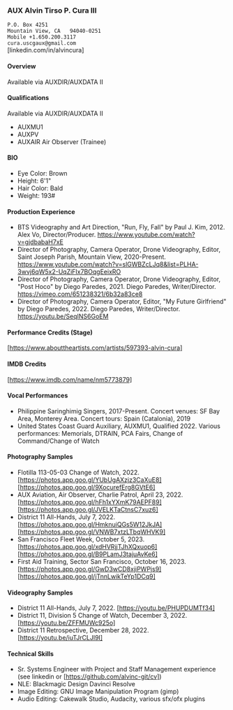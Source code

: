 ### AUX Alvin Tirso P. Cura III
`P.O. Box 4251`<BR>
`Mountain View, CA   94040-0251`<BR>
`Mobile +1.650.200.3117`<BR>
`cura.uscgaux@gmail.com`<BR>
[linkedin.com/in/alvincura]

#### Overview
Available via AUXDIR/AUXDATA II

#### Qualifications
Available via AUXDIR/AUXDATA II
+ AUXMU1
+ AUXPV
+ AUXAIR Air Observer (Trainee)

#### BIO
+ Eye Color: Brown
+ Height: 6'1"
+ Hair Color: Bald
+ Weight: 193#

#### Production Experience
+ BTS Videography and Art Direction, "Run, Fly, Fall" by Paul J. Kim, 2012.  Alex Vo, Director/Producer.  https://www.youtube.com/watch?v=gjdbabaH7xE
+ Director of Photography, Camera Operator, Drone Videography, Editor, Saint Joseph Parish, Mountain View, 2020-Present.  https://www.youtube.com/watch?v=slGWBZcLJq8&list=PLHA-3wvj6qW5x2-UqZiFIx7BOqgEeixRO
+ Director of Photography, Camera Operator, Drone Videography, Editor, "Post Hoco" by Diego Paredes, 2021.  Diego Paredes, Writer/Director.  https://vimeo.com/651238321/6b32a83ce8
+ Director of Photography, Camera Operator, Editor, "My Future Girlfriend" by Diego Paredes, 2022.  Diego Paredes, Writer/Director.  https://youtu.be/SeqINS6GoEM

#### Performance Credits (Stage)
[https://www.abouttheartists.com/artists/597393-alvin-cura]

#### IMDB Credits
[https://www.imdb.com/name/nm5773879]

#### Vocal Performances
+ Philippine Saringhimig Singers, 2017-Present.  Concert venues:  SF Bay Area, Monterey Area.  Concert tours:  Spain (Catalonia), 2019
+ United States Coast Guard Auxiliary, AUXMU1, Qualified 2022.  Various performances:  Memorials, DTRAIN, PCA Fairs, Change of Command/Change of Watch

#### Photography Samples
+ Flotilla 113-05-03 Change of Watch, 2022.  [https://photos.app.goo.gl/YUbUgAXzjz3CaXuE8] [https://photos.app.goo.gl/9XocurefErg8GVtE6]
+ AUX Aviation, Air Observer, Charlie Patrol, April 23, 2022. [https://photos.app.goo.gl/hFh1xYXmK79AEPF89] [https://photos.app.goo.gl/JVELKTaCtnsC7xuz6]
+ District 11 All-Hands, July 7, 2022. [https://photos.app.goo.gl/HmknuiQGs5W12JkJA] [https://photos.app.goo.gl/VNWB7xtzLTbqWHVK9]
+ San Francisco Fleet Week, October 5, 2023. [https://photos.app.goo.gl/xdHVRjjTJhXQxuop6] [https://photos.app.goo.gl/B9PLamJ3tajuAvKe6]
+ First Aid Training, Sector San Francisco, October 16, 2023. [https://photos.app.goo.gl/GwD3wCD8xjiPWPjs9] [https://photos.app.goo.gl/jTnnLwikTeYp1DCq9]

#### Videography Samples
+ District 11 All-Hands, July 7, 2022. [https://youtu.be/PHUPDUMTf34]
+ District 11, Division 5 Change of Watch, December 3, 2022. [https://youtu.be/ZFFMUWc925o]
+ District 11 Retrospective, December 28, 2022. [https://youtu.be/iuTJrCLJl9I]


#### Technical Skills
+ Sr. Systems Engineer with Project and Staff Management experience (see linkedin or [https://github.com/alvinc-git/cv])
+ NLE:  Blackmagic Design Davinci Resolve
+ Image Editing: GNU Image Manipulation Program (gimp)
+ Audio Editing:  Cakewalk Studio, Audacity, various sfx/ofx plugins
